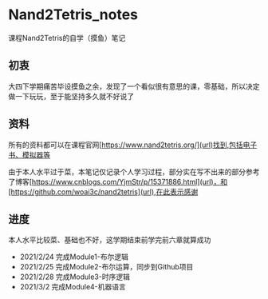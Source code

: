 # Nand2Tetris_notes
课程Nand2Tetris的自学（摸鱼）笔记
## 初衷
大四下学期痛苦毕设摸鱼之余，发现了一个看似很有意思的课，零基础，所以决定做一下玩玩，至于能坚持多久就不好说了
## 资料
所有的资料都可以在课程官网[https://www.nand2tetris.org/](url)找到,包括电子书、模拟器等

由于本人水平过于菜，本笔记仅记录个人学习过程，部分实在写不出来的部分参考了博客[https://www.cnblogs.com/YjmStr/p/15371886.html](url)，和[https://github.com/woai3c/nand2tetris](url),在此表示感谢
## 进度
本人水平比较菜、基础也不好，这学期结束前学完前六章就算成功
* 2021/2/24 完成Module1-布尔逻辑
* 2021/2/25 完成Module2-布尔运算，同步到Github项目
* 2021/2/28 完成Module3-时序逻辑
* 2021/3/2  完成Module4-机器语言
